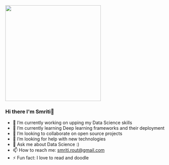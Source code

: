 <img src="https://media.giphy.com/media/L1R1tvI9svkIWwpVYr/giphy.gif" width="300">

### Hi there I'm Smriti👋

- 🔭 I’m currently working on upping my Data Science skills 
- 🌱 I’m currently learning Deep learning frameworks and their deployment
- 👯 I’m looking to collaborate on open source projects
- 🤔 I’m looking for help with new technologies
- 💬 Ask me about Data Science :)
- 📫 How to reach me: smriti.rout@gmail.com
- ⚡ Fun fact: I love to read and doodle 

